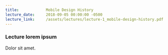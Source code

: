 ```yaml
---
title:            Mobile Design History
lecture_date:     2018-09-05 00:00:00 -0500
lecture_link:     /assets/lectures/lecture-1_mobile-design-history.pdf
---
```

### Lecture lorem ipsum

Dolor sit amet.
